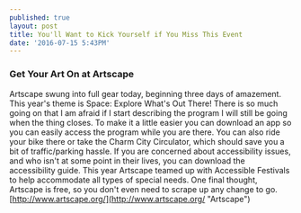 ```yaml
---
published: true
layout: post
title: You'll Want to Kick Yourself if You Miss This Event
date: '2016-07-15 5:43PM'
---
```

### Get Your Art On at Artscape
Artscape swung into full gear today, beginning three days of amazement. This year's theme is Space: Explore What's Out There! There is so much going on that I am afraid if I start describing the program I will still be going when the thing closes. To make it a little easier you can download an app so you can easily access the program while you are there. You can also ride your bike there or take the Charm City Circulator, which should save you a bit of traffic/parking hassle. If you are concerned about accessibility issues, and who isn't at some point in their lives, you can download the accessibility guide. This year Artscape teamed up with Accessible Festivals to help accommodate all types of special needs. One final thought, Artscape is free, so you don't even need to scrape up any change to go. [http://www.artscape.org/](http://www.artscape.org/ "Artscape")
